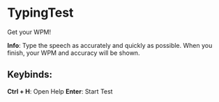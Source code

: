 # TypingTest
Get your WPM!

**Info**: Type the speech as accurately and quickly as possible. When you finish, your WPM and accuracy will be shown.

## Keybinds:

**Ctrl + H**: Open Help
**Enter**: Start Test
